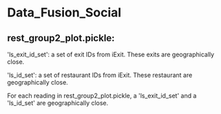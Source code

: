# Data_Fusion_Social

## rest_group2_plot.pickle:
'ls_exit_id_set': a set of exit IDs from iExit. These exits are geographically close.

'ls_id_set': a set of restaurant IDs from iExit. These restaurant are geographically close.

For each reading in rest_group2_plot.pickle, a 'ls_exit_id_set' and a 'ls_id_set' are geographically close.
